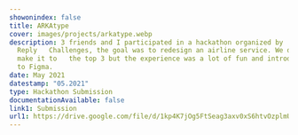 ```yaml
---
showonindex: false
title: ARKAtype
cover: images/projects/arkatype.webp
description: 3 friends and I participated in a hackathon organized by
  Reply   Challenges, the goal was to redesign an airline service. We didn't
  make it to   the top 3 but the experience was a lot of fun and introduced me
  to Figma.
date: May 2021
datestamp: "05.2021"
type: Hackathon Submission
documentationAvailable: false
link1: Submission
url1: https://drive.google.com/file/d/1kp4K7jOg5FtSeag3axv0xS6htvOzplmU/view?usp=sharing
---
```

